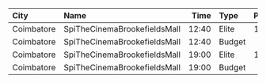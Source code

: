 | City       | Name                         |  Time | Type   | Price | Capacity | Booked |
| :--------- | :--------------------------- | ----: | :----- | ----: | -------: | -----: |
| Coimbatore | SpiTheCinemaBrookefieldsMall | 12:40 | Elite  |  191₹ |       83 |     41 |
| Coimbatore | SpiTheCinemaBrookefieldsMall | 12:40 | Budget |   60₹ |        9 |      3 |
| Coimbatore | SpiTheCinemaBrookefieldsMall | 19:00 | Elite  |  191₹ |       83 |     20 |
| Coimbatore | SpiTheCinemaBrookefieldsMall | 19:00 | Budget |   60₹ |        9 |      3 |